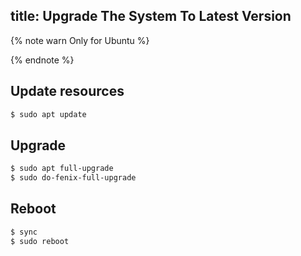 title: Upgrade The System To Latest Version
---

{% note warn Only for Ubuntu %}

{% endnote %}

## Update resources
```sh
$ sudo apt update
```
## Upgrade
```sh
$ sudo apt full-upgrade
$ sudo do-fenix-full-upgrade
```
## Reboot
```sh
$ sync
$ sudo reboot
```

